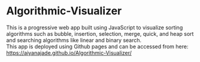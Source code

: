 # Algorithmic-Visualizer
This is a progressive web app built using JavaScript to visualize sorting algorithms such as bubble, insertion, selection, merge, quick, and heap sort and searching algorithms like linear and binary search.  
This app is deployed using Github pages and can be accessed from here: https://aiyanajade.github.io/Algorithmic-Visualizer/
